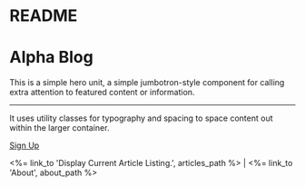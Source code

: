 # README

  <div class="container" id="home-container">
    <div class="jumbotron text-center text-white">
      <h1 class="display-4">Alpha Blog</h1>
      <p class="lead">This is a simple hero unit, a simple jumbotron-style component for calling extra attention to featured content or information.</p>
      <hr class="my-4">
      <p>It uses utility classes for typography and spacing to space content out within the larger container.</p>
      <a class="btn btn-success btn-lg" href="#" role="button">Sign Up</a>
    </div>
  

<%= link_to 'Display Current Article Listing.', articles_path %> |
<%= link_to 'About', about_path %>